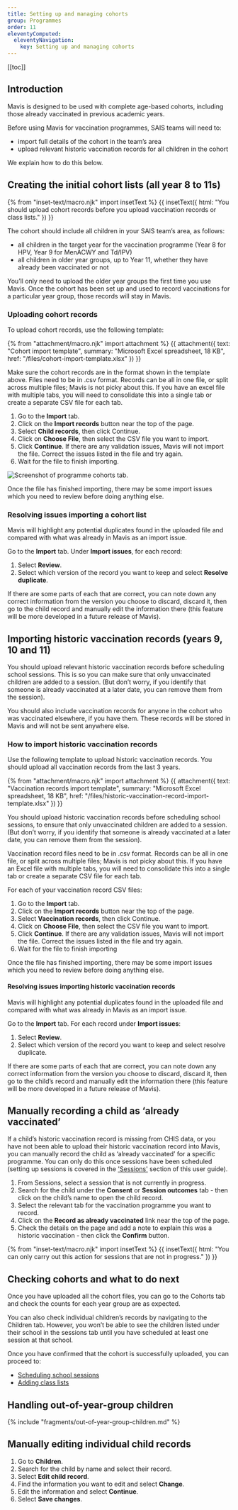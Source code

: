 ```yaml
---
title: Setting up and managing cohorts
group: Programmes
order: 11
eleventyComputed:
  eleventyNavigation:
    key: Setting up and managing cohorts
---
```


[[toc]]

## Introduction

Mavis is designed to be used with complete age-based cohorts, including those already vaccinated in previous academic years.

Before using Mavis for vaccination programmes, SAIS teams will need to:

- import full details of the cohort in the team’s area
- upload relevant historic vaccination records for all children in the cohort

We explain how to do this below.

## Creating the initial cohort lists (all year 8 to 11s)

{% from "inset-text/macro.njk" import insetText %}
{{ insetText({
  html: "You should upload cohort records before you upload vaccination records or class lists."
}) }}

The cohort should include all children in your SAIS team’s area, as follows:
- all children in the target year for the vaccination programme (Year 8 for HPV, Year 9 for MenACWY and Td/IPV)
- all children in older year groups, up to Year 11, whether they have already been vaccinated or not

You’ll only need to upload the older year groups the first time you use Mavis. Once the cohort has been set up and used to record vaccinations for a particular year group, those records will stay in Mavis.

### Uploading cohort records

To upload cohort records, use the following template:

{% from "attachment/macro.njk" import attachment %}
{{ attachment({
  text: "Cohort import template",
  summary: "Microsoft Excel spreadsheet, 18 KB",
  href: "/files/cohort-import-template.xlsx"
}) }}

Make sure the cohort records are in the format shown in the template above. Files need to be in .csv format. Records can be all in one file, or split across multiple files; Mavis is not picky about this. If you have an excel file with multiple tabs, you will need to consolidate this into a single tab or create a separate CSV file for each tab.

1. Go to the **Import** tab.
2. Click on the **Import records** button near the top of the page.
3. Select **Child records**, then click Continue.
4. Click on **Choose File**, then select the CSV file you want to import.
4. Click **Continue**. If there are any validation issues, Mavis will not import the file. Correct the issues listed in the file and try again.
5. Wait for the file to finish importing.

![Screenshot of programme cohorts tab.](/assets/images/programme-cohorts.png 'Mavis shows the number of children within each programme cohort.')

Once the file has finished importing, there may be some import issues which you need to review before doing anything else.

### Resolving issues importing a cohort list

Mavis will highlight any potential duplicates found in the uploaded file and compared with what was already in Mavis as an import issue.

Go to the **Import** tab. Under **Import issues**, for each record:

1. Select **Review**.
2. Select which version of the record you want to keep and select **Resolve duplicate**.

If there are some parts of each that are correct, you can note down any correct information from the version you choose to discard, discard it, then go to the child record and manually edit the information there (this feature will be more developed in a future release of Mavis).


## Importing historic vaccination records (years 9, 10 and 11)

You should upload relevant historic vaccination records before scheduling school sessions. This is so you can make sure that only unvaccinated children are added to a session. (But don’t worry, if you identify that someone is already vaccinated at a later date, you can remove them from the session).

You should also include vaccination records for anyone in the cohort who was vaccinated elsewhere, if you have them. These records will be stored in Mavis and will not be sent anywhere else.

### How to import historic vaccination records

Use the following template to upload historic vaccination records. You should upload all vaccination records from the last 3 years.

{% from "attachment/macro.njk" import attachment %}
{{ attachment({
  text: "Vaccination records import template",
  summary: "Microsoft Excel spreadsheet, 18 KB",
  href: "/files/historic-vaccination-record-import-template.xlsx"
}) }}

You should upload historic vaccination records before scheduling school sessions, to ensure that only unvaccinated children are added to a session. (But don’t worry, if you identify that someone is already vaccinated at a later date, you can remove them from the session).

Vaccination record files need to be in .csv format. Records can be all in one file, or split across multiple files; Mavis is not picky about this. If you have an Excel file with multiple tabs, you will need to consolidate this into a single tab or create a separate CSV file for each tab.

For each of your vaccination record CSV files:

1. Go to the **Import** tab.
2. Click on the **Import records** button near the top of the page.
3. Select **Vaccination records**, then click Continue.
4. Click on **Choose File**, then select the CSV file you want to import.
4. Click **Continue**. If there are any validation issues, Mavis will not import the file. Correct the issues listed in the file and try again.
5. Wait for the file to finish importing

Once the file has finished importing, there may be some import issues which you need to review before doing anything else.

#### Resolving issues importing historic vaccination records

Mavis will highlight any potential duplicates found in the uploaded file and compared with what was already in Mavis as an import issue.

Go to the **Import** tab. For each record under **Import issues**:

1. Select **Review**.
2. Select which version of the record you want to keep and select resolve duplicate.

If there are some parts of each that are correct, you can note down any correct information from the version you choose to discard, discard it, then go to the child’s record and manually edit the information there (this feature will be more developed in a future release of Mavis).

## Manually recording a child as ‘already vaccinated’

If a child’s historic vaccination record is missing from CHIS data, or you have not been able to upload their historic vaccination record into Mavis, you can manually record the child as ‘already vaccinated’ for a specific programme. You can only do this once sessions have been scheduled (setting up sessions is covered in the ['Sessions'](/guide/sessions.md) section of this user guide).

1. From Sessions, select a session that is not currently in progress.
2. Search for the child under the **Consent** or **Session outcomes** tab - then click on the child’s name to open the child record.
3. Select the relevant tab for the vaccination programme you want to record.
4. Click on the **Record as already vaccinated** link near the top of the page.
5. Check the details on the page and add a note to explain this was a historic vaccination - then click the **Confirm** button.

{% from "inset-text/macro.njk" import insetText %}
{{ insetText({
  html: "You can only carry out this action for sessions that are not in progress."
}) }}

## Checking cohorts and what to do next

Once you have uploaded all the cohort files, you can go to the Cohorts tab and check the counts for each year group are as expected.

You can also check individual children’s records by navigating to the Children tab. However, you won’t be able to see the children listed under their school in the sessions tab until you have scheduled at least one session at that school.

Once you have confirmed that the cohort is successfully uploaded, you can proceed to:

- [Scheduling school sessions](/guide/sessions/)
- [Adding class lists](/guide/class-lists/)

## Handling out-of-year-group children

{% include "fragments/out-of-year-group-children.md" %}

## Manually editing individual child records

1. Go to **Children**.
2. Search for the child by name and select their record.
3. Select **Edit child record**.
4. Find the information you want to edit and select **Change**.
5. Edit the information and select **Continue**.
6. Select **Save changes**.
